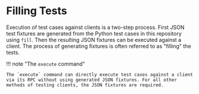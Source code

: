 # Filling Tests

Execution of test cases against clients is a two-step process. First JSON test fixtures are generated from the Python test cases in this repository using `fill`. Then the resulting JSON fixtures can be executed against a client. The process of generating fixtures is often referred to as "filling" the tests.

!!! note "The `execute` command"

    The `execute` command can directly execute test cases against a client via its RPC without using generated JSON fixtures. For all other methods of testing clients, the JSON fixtures are required.
